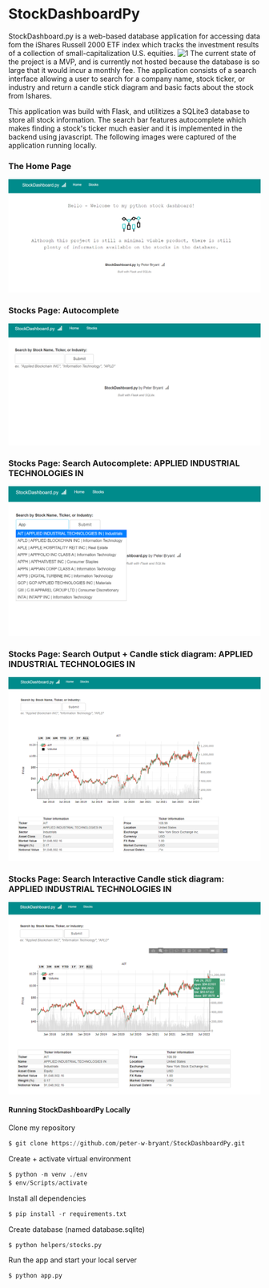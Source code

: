 # StockDashboardPy
StockDashboard.py is a web-based database application for accessing data fom the iShares Russell 2000 ETF index which tracks the investment results of a collection of small-capitalization U.S. equities. ![1](https://www.ishares.com/us/products/239710/ishares-russell-2000-etf#:~:text=The%20iShares%20Russell%202000%20ETF,of%20small%2Dcapitalization%20U.S.%20equities.) The current state of the project is a MVP, and is currently not hosted because the database is so large that it would incur a monthly fee. The application consists of a search interface allowing a user to search for a company name, stock ticker, or industry and return a candle stick diagram and basic facts about the stock from Ishares.

This application was build with Flask, and utilitizes a SQLite3 database to store all stock information. The search bar features autocomplete which makes finding a stock's ticker much easier and it is implemented in the backend using javascript. The following images were captured of the application running locally.

<h3>The Home Page</h3>

![alt text](demo_img/homePage.png?raw=true)

<h3>Stocks Page: Autocomplete</h3>

![alt text](demo_img/stocks1.png?raw=true)

<h3>Stocks Page: Search Autocomplete: APPLIED INDUSTRIAL TECHNOLOGIES IN</h3>

![alt text](demo_img/stocks2.png?raw=true)

<h3>Stocks Page: Search Output + Candle stick diagram: APPLIED INDUSTRIAL TECHNOLOGIES IN</h3>

![alt text](demo_img/stocks3.png?raw=true)

<h3>Stocks Page: Search Interactive Candle stick diagram: APPLIED INDUSTRIAL TECHNOLOGIES IN</h3>

![alt text](demo_img/stocks4.png?raw=true)


<h4>Running StockDashboardPy Locally</h4>

<p>Clone my repository</p>

```python
$ git clone https://github.com/peter-w-bryant/StockDashboardPy.git
```
<p>Create + activate virtual environment</p>

```python
$ python -m venv ./env
$ env/Scripts/activate
```
<p>Install all dependencies</p>

```python
$ pip install -r requirements.txt
```
<p>Create database (named database.sqlite)</p>

```python
$ python helpers/stocks.py
```

<p>Run the app and start your local server</p>

```python
$ python app.py
```

